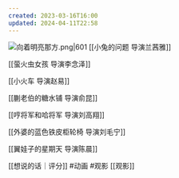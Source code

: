 ```yaml
---
created: 2023-03-16T16:00
updated: 2024-04-11T22:58
---
```

 ![向着明亮那方.png|601](https://resource-17v.pages.dev/%E5%90%91%E7%9D%80%E6%98%8E%E4%BA%AE%E9%82%A3%E6%96%B9.png)
[[小兔的问题   导演兰茜雅]]

[[萤火虫女孩   导演李念泽]]

[[小火车   导演赵易]]

[[蒯老伯的糖水铺   导演俞昆]]

[[哼将军和哈将军   导演刘高翔]]

[[外婆的蓝色铁皮柜轮椅   导演刘毛宁]]

[[翼娃子的星期天   导演陈晨]]

[[想说的话｜评分]]
#动画 #观影 [[观影]]